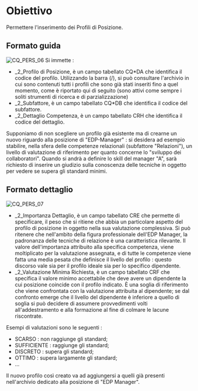 # Obiettivo
Permettere l'inserimento dei Profili di Posizione.

## Formato guida
![CQ_PERS_06](http://localhost:3000/immagini/MBDOC_OGG-P_CQGP10/CQ_PERS_06.png)
Si immette : 
 * _2_Profilo di Posizione,  è un campo tabellato CQ*DA che identifica il codice del profilo. Utilizzando la barra (/), si può consultare l'archivio in cui sono contenuti tutti i profili che sono già stati inseriti fino a quel momento, come è riportato qui di seguito (sono attivi come sempre i soliti strumenti di ricerca e di parzializzazione)
 * _2_Subfattore, è un campo tabellato CQ*DB che identifica il codice del subfattore.
 * _2_Dettaglio Competenza, è un campo tabellato CRH che identifica il codice del dettaglio.

Supponiamo di non scegliere un profilo già esistente ma di crearne un nuovo riguardo alla posizione di "EDP-Manager" :  si desidera ad esempio stabilire, nella sfera delle competenze relazionali  (subfattore  "Relazioni"), un livello di valutazione di riferimento per quanto concerne lo "sviluppo dei collaboratori". Quando si andrà a definire lo skill del manager "A", sarà richiesto di inserire un giudizio sulla conoscenza delle tecniche in oggetto per vedere se supera gli standard minimi.

## Formato dettaglio
![CQ_PERS_07](http://localhost:3000/immagini/MBDOC_OGG-P_CQGP10/CQ_PERS_07.png)
 * _2_Importanza Dettaglio, è un campo tabellato CRE che permette di specificare, il peso che si ritiene che abbia un particolare aspetto del profilo di posizione in oggetto nella sua valutazione complessiva. Si può ritenere che nell'ambito della figura professionale dell'EDP Manager, la padronanza delle tecniche di relazione è una caratteristica rilevante. Il valore dell'importanza attribuito alla specifica competenza, viene moltiplicato per la valutazione assegnata, e di tutte le competenze viene fatta una media pesata che definisce il livello del profilo :  questo discorso vale sia per il profilo ideale sia per lo specifico dipendente.
 * _2_Valutazione Minima Richiesta, è un campo tabellato CRF che specifica il valore minimo accettabile che deve avere un dipendente la cui posizione coincide con il profilo indicato. È una soglia di riferimento che viene confrontata con la valutazione attribuita al dipendente; se dal confronto emerge che il livello del dipendente è inferiore a quello di soglia si può decidere di assumere provvedimenti volti all'addestramento e alla formazione al fine di colmare le lacune riscontrate.

Esempi di valutazioni sono le seguenti : 
 * SCARSO :           non raggiunge gli standard;
 * SUFFICIENTE :  raggiunge gli standard;
 * DISCRETO :       supera gli standard;
 * OTTIMO :           supera largamente gli standard;
 * ...

Il nuovo profilo così creato va ad aggiungersi a quelli già presenti nell'archivio dedicato alla posizione di "EDP Manager".

